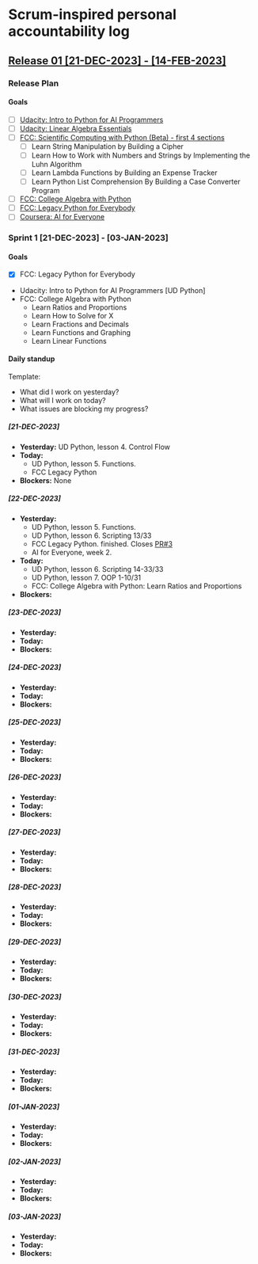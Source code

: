# Scrum-inspired personal accountability log

## [Release 01 [21-DEC-2023] - [14-FEB-2023]](https://github.com/hattiza/scrumble/milestone/1)

### Release Plan

#### Goals

* [ ] [Udacity: Intro to Python for AI Programmers](https://github.com/hattiza/scrumble/issues/1)
* [ ] [Udacity: Linear Algebra Essentials](https://github.com/hattiza/scrumble/issues/2)
* [ ] [FCC: Scientific Computing with Python (Beta) - first 4 sections](https://github.com/hattiza/scrumble/issues/5)
  * [ ] Learn String Manipulation by Building a Cipher
  * [ ] Learn How to Work with Numbers and Strings by Implementing the Luhn Algorithm
  * [ ] Learn Lambda Functions by Building an Expense Tracker
  * [ ] Learn Python List Comprehension By Building a Case Converter Program
* [ ] [FCC: College Algebra with Python](https://github.com/hattiza/scrumble/issues/4)
* [ ] [FCC: Legacy Python for Everybody](https://github.com/hattiza/scrumble/issues/3)
* [ ] [Coursera: AI for Everyone](https://github.com/hattiza/scrumble/issues/6)

### Sprint 1 [21-DEC-2023] - [03-JAN-2023]

#### Goals

* [X] FCC: Legacy Python for Everybody
* Udacity: Intro to Python for AI Programmers [UD Python]
* FCC: College Algebra with Python
  * Learn Ratios and Proportions
  * Learn How to Solve for X
  * Learn Fractions and Decimals
  * Learn Functions and Graphing
  * Learn Linear Functions

#### Daily standup

Template:

* What did I work on yesterday?
* What will I work on today?
* What issues are blocking my progress?

##### [21-DEC-2023]

* **Yesterday:** UD Python, lesson 4. Control Flow
* **Today:**
  * UD Python, lesson 5. Functions.
  * FCC Legacy Python
* **Blockers:** None

##### [22-DEC-2023]

* **Yesterday:**
  * UD Python, lesson 5. Functions.
  * UD Python, lesson 6. Scripting 13/33
  * FCC Legacy Python. finished. Closes [PR#3](https://github.com/hattiza/scrumble/issues/3)
  * AI for Everyone, week 2.
* **Today:**
  * UD Python, lesson 6. Scripting 14-33/33
  * UD Python, lesson 7. OOP 1-10/31
  * FCC: College Algebra with Python: Learn Ratios and Proportions
* **Blockers:**

##### [23-DEC-2023]

* **Yesterday:**
* **Today:**
* **Blockers:**

##### [24-DEC-2023]

* **Yesterday:**
* **Today:**
* **Blockers:**

##### [25-DEC-2023]

* **Yesterday:**
* **Today:**
* **Blockers:**

##### [26-DEC-2023]

* **Yesterday:**
* **Today:**
* **Blockers:**

##### [27-DEC-2023]

* **Yesterday:**
* **Today:**
* **Blockers:**

##### [28-DEC-2023]

* **Yesterday:**
* **Today:**
* **Blockers:**

##### [29-DEC-2023]

* **Yesterday:**
* **Today:**
* **Blockers:**

##### [30-DEC-2023]

* **Yesterday:**
* **Today:**
* **Blockers:**

##### [31-DEC-2023]

* **Yesterday:**
* **Today:**
* **Blockers:**

##### [01-JAN-2023]

* **Yesterday:**
* **Today:**
* **Blockers:**

##### [02-JAN-2023]

* **Yesterday:**
* **Today:**
* **Blockers:**

##### [03-JAN-2023]

* **Yesterday:**
* **Today:**
* **Blockers:**
